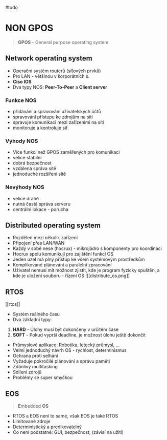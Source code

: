 #todo
# NON GPOS

> **GPOS** - General purpose operating system
## Network operating system
- Operační systém routerů (síťových prvků)
- Pro LAN - většinou v korporátních s.
- **Ciso IOS**
- Dva typy NOS: **Peer-To-Peer** a **Client server**
### Funkce NOS
- přidávání a spravování uživatelských účtů
- spravování přístupu ke zdrojům na síti
- spravuje komunikaci mezi zařízeními na síti
- monitoruje a kontroluje síť

### Výhody NOS
- Více funkcí než GPOS zaměřených pro komunikaci
- velice stabilní
- dobrá bezpečnost
- vzdálená správa sítě 
- jednoduché rozšíření sítě
### Nevýhody NOS
- velice drahé
- nutná častá správa serveru
- centrální lokace - porucha

## Distributed operating system
- Rozdělen mezi několik zařízení
- Připojení přes LAN/WAN
- Každý v sobě nese (hocrux) - mikrojádro s komponenty pro koordinaci
- Hocrux spolu komunikují pro zajištění funkcí OS
- Jeden uzel má plný přístup ke všem systémovým prostředkům
- Komplikované plánování a paralelní zpracování
- Uživatel nemusí mít možnost zjistit, kde je program fyzicky spuštěn, a kde je uložení souboru - řízení OS
  ![[distribute_os.png]]
  
## RTOS
[[rtos]]
- Systém reálného času
- Dva základní typy:
1. **HARD** - Úlohy musí být dokončeny v určitém čase
2. **SOFT** - Pokud vyprší deadline, je možnost úlohu ještě dokončit
- Průmyslové aplikace: Robotika, letecký průmysl, ...
- Velmi jednoduchý návrh OS - rychlost, determinismus
- Ochrana proti selhání
- Vyžaduje pokročilé plánování a správu paměti
- Zdánlivý multitasking
- Sdílení zdrojů
- Problémy se super smyčkou

## EOS
> **E**mbedded **OS**

- RTOS a EOS není to samé, však EOS je také RTOS
- Limitované zdroje
- Deterministický a predikovatelný
- Co není podstatné: GUI, bezpečnost, (závisí na užití)